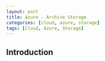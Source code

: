 ```yaml
---
layout: post
title: Azure - Archive Storage
categories: [cloud, azure, storage]
tags: [Cloud, Azure, Storage]
---
```


## Introduction
